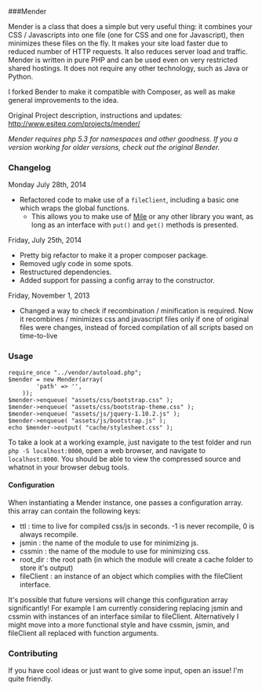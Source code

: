 ###Mender

Mender is a class that does a simple but very useful thing: it combines your CSS / Javascripts into one file (one for CSS and one for Javascript),
then minimizes these files on the fly. It makes your site load faster due to reduced number of HTTP requests. It also reduces server load and traffic.
Mender is written in pure PHP and can be used even on very restricted shared hostings. It does not require any other technology, such as Java or Python.

I forked Bender to make it compatible with Composer, as well as make general improvements to the idea.

Original Project description, instructions and updates: http://www.esiteq.com/projects/mender/

*Mender requires php 5.3 for namespaces and other goodness. If you a version working for older versions, check out the original Bender.*

### Changelog
Monday July 28th, 2014
- Refactored code to make use of a `fileClient`, including a basic one which wraps the global functions.
	- This allows you to make use of [Mile](https://github.com/TheMallen/Mile) or any other library you want, as long as an interface with `put()` and `get()` methods is presented.

Friday, July 25th, 2014
- Pretty big refactor to make it a proper composer package.
- Removed ugly code in some spots.
- Restructured dependencies.
- Added support for passing a config array to the constructor.

Friday, November 1, 2013
- Changed a way to check if recombination / minification is required. Now it recombines / minimizes css and javascript files only if one of original
  files were changes, instead of forced compilation of all scripts based on time-to-live

### Usage
	require_once "../vendor/autoload.php";
	$mender = new Mender(array(
	        'path' => '',
	    ));
	$mender->enqueue( "assets/css/bootstrap.css" );
	$mender->enqueue( "assets/css/bootstrap-theme.css" );
	$mender->enqueue( "assets/js/jquery-1.10.2.js" );
	$mender->enqueue( "assets/js/bootstrap.js" );
	echo $mender->output( "cache/stylesheet.css" );

To take a look at a working example, just navigate to the test folder and run `php -S localhost:8000`, open a web browser, and navigate to `localhost:8000`.
You should be able to view the compressed source and whatnot in your browser debug tools.

#### Configuration
When instantiating a Mender instance, one passes a configuration array. this array can contain the following keys:
- ttl : time to live for compiled css/js in seconds. -1 is never recompile, 0 is always recompile.
- jsmin : the name of the module to use for minimizing js.
- cssmin : the name of the module to use for minimizing css.
- root_dir : the root path (in which the module will create a cache folder to store it's output)
- fileClient : an instance of an object which complies with the fileClient interface.

It's possible that future versions will change this configuration array significantly! For example I am currently considering replacing jsmin and cssmin with instances of an interface similar to fileClient. Alternatively I might move into a more functional style and have cssmin, jsmin, and fileClient all replaced with function arguments.

### Contributing
If you have cool ideas or just want to give some input, open an issue! I'm quite friendly.
